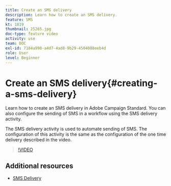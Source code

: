 ```yaml
---
title: Create an SMS delivery
description: Learn how to create an SMS delivery.
feature: SMS
kt: 1819
thumbnail: 25265.jpg
doc-type: feature video
activity: use
team: DOC
exl-id: 7184a998-a4d7-4ad8-9b29-4504088eeb4d
role: User
level: Beginner
---
```

# Create an SMS delivery{#creating-a-sms-delivery}

Learn how to create an SMS delivery in Adobe Campaign Standard. You can also configure the sending of SMS in a workflow using the SMS delivery activity.

The SMS delivery activity is used to automate sending of SMS. The configuration of this activity is the same as the configuration of the one time delivery described in the video.

>[!VIDEO](https://video.tv.adobe.com/v/25265/?quality=12)

## Additional resources

* [SMS Delivery](https://experienceleague.adobe.com/docs/campaign-standard/using/managing-processes-and-data/channel-activities/sms-delivery.html?lang=en)
